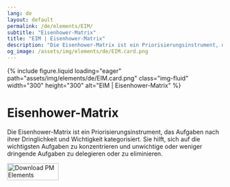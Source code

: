 ```yaml
---
lang: de
layout: default
permalink: /de/elements/EIM/
subtitle: "Eisenhower-Matrix"
title: "EIM | Eisenhower-Matrix"
description: "Die Eisenhower-Matrix ist ein Priorisierungsinstrument, das Aufgaben nach ihrer Dringlichkeit und Wichtigkeit kategorisiert. Sie hilft, sich auf die wichtigsten Aufgaben zu konzentrieren und unwichtige oder weniger dringende Aufgaben zu delegieren oder zu eliminieren."
og_image: /assets/img/elements/de/EIM.card.png
---
```


{% include figure.liquid loading="eager" path="assets/img/elements/de/EIM.card.png" class="img-fluid" width="300" height="300" alt="EIM | Eisenhower-Matrix" %}

# Eisenhower-Matrix

Die Eisenhower-Matrix ist ein Priorisierungsinstrument, das Aufgaben nach ihrer Dringlichkeit und Wichtigkeit kategorisiert. Sie hilft, sich auf die wichtigsten Aufgaben zu konzentrieren und unwichtige oder weniger dringende Aufgaben zu delegieren oder zu eliminieren.

<a href="https://apps.apple.com/app/apple-store/id6738084498?pt=127441684&ct=website&mt=8">
  <img src="{{ "assets/img/en/appstore.png" | relative_url }}" width="120" height="40" alt="Download PM Elements">
</a>
